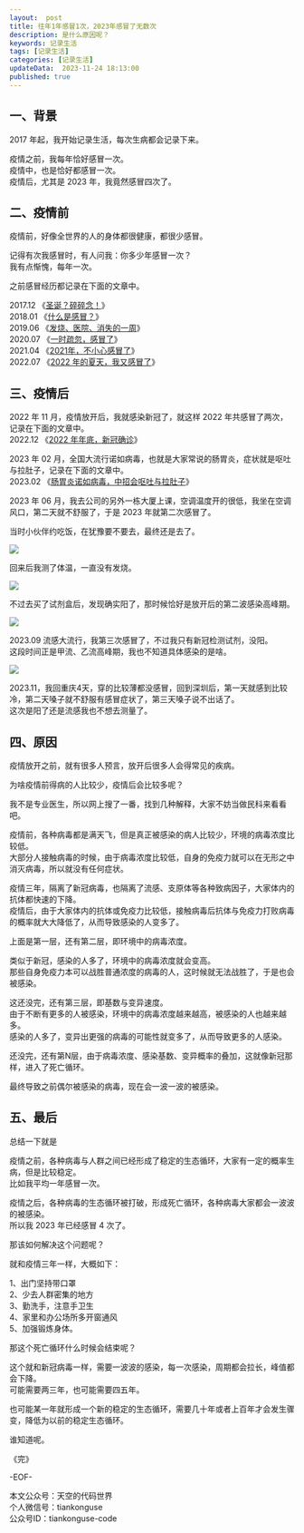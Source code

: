 ```yaml
---   
layout:  post  
title: 往年1年感冒1次，2023年感冒了无数次   
description: 是什么原因呢？          
keywords: 记录生活  
tags: [记录生活]    
categories: [记录生活]  
updateData:  2023-11-24 18:13:00  
published: true  
---  
```



## 一、背景  


2017 年起，我开始记录生活，每次生病都会记录下来。  


疫情之前，我每年恰好感冒一次。  
疫情中，也是恰好都感冒一次。  
疫情后，尤其是 2023 年，我竟然感冒四次了。  


## 二、疫情前  


疫情前，好像全世界的人的身体都很健康，都很少感冒。  


记得有次我感冒时，有人问我：你多少年感冒一次？  
我有点惭愧，每年一次。  


之前感冒经历都记录在下面的文章中。    


2017.12 《[圣诞？碎碎念！](https://mp.weixin.qq.com/s/c3QjgHvbxJjhXpPDJ9RAQA)》  
2018.01 《[什么是感冒？](https://mp.weixin.qq.com/s/IkLThwn90MdaGX0blRUtkg)》  
2019.06 《[发烧、医院、消失的一周](https://mp.weixin.qq.com/s/KA4RCqRuH5ngYMjy6fk1QQ)》  
2020.07 《[一时疏忽，感冒了](https://mp.weixin.qq.com/s/wAnkBje-e6G44CwXmVKN5Q)》  
2021.04 《[2021年，不小心感冒了](https://mp.weixin.qq.com/s/uMH3MtVbnk0QUu_8ErJMWQ)》  
2022.07 《[2022 年的夏天，我又感冒了](https://mp.weixin.qq.com/s/IkLThwn90MdaGX0blRUtkg)》  


## 三、疫情后


2022 年 11 月，疫情放开后，我就感染新冠了，就这样 2022 年共感冒了两次，记录在下面的文章中。  
2022.12 《[2022 年年底，新冠确诊](https://mp.weixin.qq.com/s/bMoR7YLqPVtHb7HuBvNYiw)》



2023 年 02 月，全国大流行诺如病毒，也就是大家常说的肠胃炎，症状就是呕吐与拉肚子，记录在下面的文章中。  
2023.02 《[肠胃炎诺如病毒，中招会呕吐与拉肚子](https://mp.weixin.qq.com/s/BTfGbyP0xZSTcOKdMfUbjw)》


2023 年 06 月，我去公司的另外一栋大厦上课，空调温度开的很低，我坐在空调风口，第二天就不舒服了，于是 2023 年就第二次感冒了。  


当时小伙伴约吃饭，在犹豫要不要去，最终还是去了。  


![](https://res2023.tiankonguse.com/images/2023/11/24/001.png)


回来后我测了体温，一直没有发烧。  


![](https://res2023.tiankonguse.com/images/2023/11/24/002.png)



不过去买了试剂盒后，发现确实阳了，那时候恰好是放开后的第二波感染高峰期。  


![](https://res2023.tiankonguse.com/images/2023/11/24/003.png)



2023.09 流感大流行，我第三次感冒了，不过我只有新冠检测试剂，没阳。  
这段时间正是甲流、乙流高峰期，我也不知道具体感染的是啥。  


![](https://res2023.tiankonguse.com/images/2023/11/24/004.png)



2023.11，我回重庆4天，穿的比较薄都没感冒，回到深圳后，第一天就感到比较冷，第二天嗓子就不舒服有感冒症状了，第三天嗓子说不出话了。  
这次是阳了还是流感我也不想去测量了。  


## 四、原因


疫情放开之前，就有很多人预言，放开后很多人会得常见的疾病。  


为啥疫情前得病的人比较少，疫情后会比较多呢？  


我不是专业医生，所以网上搜了一番，找到几种解释，大家不妨当做民科来看看吧。  


疫情前，各种病毒都是满天飞，但是真正被感染的病人比较少，环境的病毒浓度比较低。  
大部分人接触病毒的时候，由于病毒浓度比较低，自身的免疫力就可以在无形之中消灭病毒，所以就没有任何症状。  


疫情三年，隔离了新冠病毒，也隔离了流感、支原体等各种致病因子，大家体内的抗体都快速的下降。  
疫情后，由于大家体内的抗体或免疫力比较低，接触病毒后抗体与免疫力打败病毒的概率就大大降低了，从而导致感染的人变多了。


上面是第一层，还有第二层，即环境中的病毒浓度。  


类似于新冠，感染的人多了，环境中的病毒浓度就会变高。  
那些自身免疫力本可以战胜普通浓度的病毒的人，这时候就无法战胜了，于是也会被感染。  


这还没完，还有第三层，即基数与变异速度。  
由于不断有更多的人被感染，环境中的病毒浓度越来越高，被感染的人也越来越多。  
感染的人多了，变异出更强的病毒的可能性就变多了，从而导致更多的人感染。  

还没完，还有第N层，由于病毒浓度、感染基数、变异概率的叠加，这就像新冠那样，进入了死亡循环。    


最终导致之前偶尔被感染的病毒，现在会一波一波的被感染。  



## 五、最后  


总结一下就是  


疫情之前，各种病毒与人群之间已经形成了稳定的生态循环，大家有一定的概率生病，但是比较稳定。  
比如我平均一年感冒一次。  


疫情之后，各种病毒的生态循环被打破，形成死亡循环，各种病毒大家都会一波波的被感染。  
所以我 2023 年已经感冒 4 次了。  


那该如何解决这个问题呢？  


就和疫情三年一样，大概如下：  


1、出门坚持带口罩  
2、少去人群密集的地方  
3、勤洗手，注意手卫生  
4、家里和办公场所多开窗通风  
5、加强锻炼身体。  


那这个死亡循环什么时候会结束呢？  


这个就和新冠病毒一样，需要一波波的感染，每一次感染，周期都会拉长，峰值都会下降。  
可能需要两三年，也可能需要四五年。  


也可能某一年就形成一个新的稳定的生态循环，需要几十年或者上百年才会发生骤变，降低为以前的稳定生态循环。  


谁知道呢。  



《完》  


-EOF-  



本文公众号：天空的代码世界  
个人微信号：tiankonguse  
公众号ID：tiankonguse-code  
  

